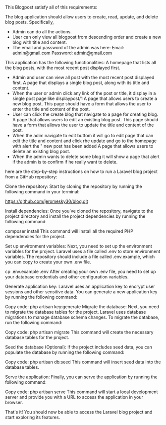 This Blogpost satisfy all of this requirements:

The blog application
should allow users to create, read, update, and delete blog posts. Specifically, 
- Admin can do all the  actions.
- User can only view all blogpost from descending order and create a new blog with title and content.
- The email and password of the admin was here:
Email: admin@gmail.com
Password: admin@gmail.com
 



This application has the following functionalities:
A homepage that lists all the blog posts, with the most recent post displayed first.
- Admin and user can view all post with the most recent post displayed first.
A page that displays a single blog post, along with its title and content.
- When the user or admin click any link of the post or title, it display in a single post page like displaypost/1
A page that allows users to create a new blog post. This page should have a form
that allows the user to enter the title and content of the post.
- User can click the create blog that navigate to a page for creating blog.
A page that allows users to edit an existing blog post. This page should have a form
that allows the user to update the title and content of the post.
- When the adim navigate to edit buttom it will go to edit page that can edit the title and content and click rhe update and go to the homepage with alert the " new post has been added
A page that allows users to delete an existing blog post.
- When the admin wants to delete some blog it will show a page that alert if the admin is to confirm if he really want to delete.


here are the step-by-step instructions on how to run a Laravel blog project from a GitHub repository:

Clone the repository: Start by cloning the repository by running the following command in your terminal:


https://github.com/jeromesky30/blog.git

Install dependencies: Once you've cloned the repository, navigate to the project directory and install the project dependencies by running the following command:


composer install
This command will install all the required PHP dependencies for the project.

Set up environment variables: Next, you need to set up the environment variables for the project. Laravel uses a file called .env to store environment variables. The repository should include a file called .env.example, which you can copy to create your own .env file.


cp .env.example .env
After creating your own .env file, you need to set up your database credentials and other configuration variables.

Generate application key: Laravel uses an application key to encrypt user sessions and other sensitive data. You can generate a new application key by running the following command:


Copy code:
php artisan key:generate
Migrate the database: Next, you need to migrate the database tables for the project. Laravel uses database migrations to manage database schema changes. To migrate the database, run the following command:

Copy code:
php artisan migrate
This command will create the necessary database tables for the project.

Seed the database (Optional): If the project includes seed data, you can populate the database by running the following command:

Copy code:
php artisan db:seed
This command will insert seed data into the database tables.

Serve the application: Finally, you can serve the application by running the following command:

Copy code:
php artisan serve
This command will start a local development server and provide you with a URL to access the application in your browser.

That's it! You should now be able to access the Laravel blog project and start exploring its features.

